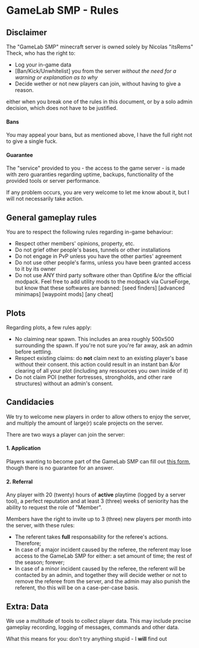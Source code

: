 # GameLab SMP - Rules

## Disclaimer
The "GameLab SMP" minecraft server is owned solely by Nicolas "itsRems" Theck, who has the right to:

* Log your in-game data
* [Ban/Kick/Unwhitelist] you from the server *without the need for a warning or explanation as to why*
* Decide wether or not new players can join, without having to give a reason.

either when you break one of the rules in this document, or by a solo admin decision, which does not have to be justified.

#### Bans

You may appeal your bans, but as mentioned above, I have the full right not to give a single fuck.

#### Guarantee

The "service" provided to you - the access to the game server - is made with zero guaranties regarding uptime, backups, functionality of the provided tools or server performance.

If any problem occurs, you are very welcome to let me know about it, but I will not necessarily take action.

## General gameplay rules
You are to respect the following rules regarding in-game behaviour:

* Respect other members' opinions, property, etc.
* Do not grief other people's bases, tunnels or other installations
* Do not engage in PvP unless you have the other parties' agreement
* Do not use other people's farms, unless you have been granted access to it by its owner
* Do not use ANY third party software other than Optifine &/or the official modpack. Feel free to add utility mods to the modpack via CurseForge, but know that these softwares are banned: [seed finders] [advanced minimaps] [waypoint mods] [any cheat]


## Plots

Regarding plots, a few rules apply:

* No claiming near spawn. This includes an area roughly 500x500 surrounding the spawn. If you're not sure you're far away, ask an admin before settling.
* Respect existing claims: do **not** claim next to an existing player's base without their consent. this action could result in an instant ban &/or clearing of all your plot (including any ressources you own inside of it)
* Do not claim POI (nether fortresses, strongholds, and other rare structures) without an admin's consent.

## Candidacies

We try to welcome new players in order to allow others to enjoy the server, and multiply the amount of large(r) scale projects on the server.

There are two ways a player can join the server:

#### 1. Application

Players wanting to become part of the GameLab SMP can fill out [this form](https://forms.gle/A23eemhD9hUtY3U46), though there is no guarantee for an answer.

#### 2. Referral
Any player with 20 (twenty) hours of **active** playtime (logged by a server tool), a perfect reputation and at least 3 (three) weeks of seniority has the ability to request the role of "Member".

Members have the right to invite up to 3 (three) new players per month into the server, with these rules:

* The referent takes **full** responsability for the referee's actions. Therefore;
* In case of a major incident caused by the referee, the referent may lose access to the GameLab SMP for either: a set amount of time; the rest of the season; forever;
* In case of a minor incident caused by the referee, the referent will be contacted by an admin, and together they will decide wether or not to remove the referee from the server, and the admin may also punish the referent, tho this will be on a case-per-case basis.

## Extra: Data
We use a multitude of tools to collect player data. This may include precise gameplay recording, logging of messages, commands and other data.

What this means for you: don't try anything stupid - I **will** find out
